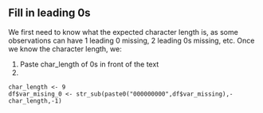 ## Fill in leading 0s
We first need to know what the expected character length is, as some observations can have 1 leading 0 missing, 2 leading 0s missing, etc. Once we know the character length, we:
1. Paste char_length of 0s in front of the text
2. 

    char_length <- 9
    df$var_mising_0 <- str_sub(paste0("000000000",df$var_missing),-char_length,-1)

<!--stackedit_data:
eyJoaXN0b3J5IjpbMTY4NzcyMDA2NV19
-->